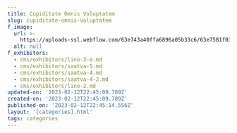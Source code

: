 ```yaml
---
title: Cupiditate Omnis Voluptatem
slug: cupiditate-omnis-voluptatem
f_image:
  url: >-
    https://uploads-ssl.webflow.com/63e743a40ffa6896a05b33c6/63e7581f037f3bb859b67deb_image13.jpeg
  alt: null
f_exhibitors:
  - cms/exhibitors/lino-3-e.md
  - cms/exhibitors/saatva-5.md
  - cms/exhibitors/saatva-4.md
  - cms/exhibitors/saatva-4-2.md
  - cms/exhibitors/lino-2.md
updated-on: '2023-02-12T22:45:09.789Z'
created-on: '2023-02-12T22:45:09.789Z'
published-on: '2023-02-12T22:45:14.556Z'
layout: '[categories].html'
tags: categories
---
```



